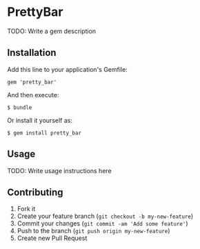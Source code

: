 # PrettyBar

TODO: Write a gem description

## Installation

Add this line to your application's Gemfile:

    gem 'pretty_bar'

And then execute:

    $ bundle

Or install it yourself as:

    $ gem install pretty_bar

## Usage

TODO: Write usage instructions here

## Contributing

1. Fork it
2. Create your feature branch (`git checkout -b my-new-feature`)
3. Commit your changes (`git commit -am 'Add some feature'`)
4. Push to the branch (`git push origin my-new-feature`)
5. Create new Pull Request

